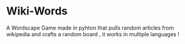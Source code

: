 # Wiki-Words

A Wordscape Game made in pyhton that pulls random articles from wikipedia and crafts a random board , it works in multiple languages !
